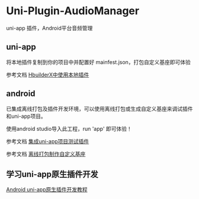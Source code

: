 # Uni-Plugin-AudioManager
 

uni-app 插件，Android平台音频管理


## uni-app

将本地插件复制到你的项目中并配置好 mainfest.json，打包自定义基座即可体验  

参考文档 [HbuilderX中使用本地插件](https://nativesupport.dcloud.net.cn/NativePlugin/use/use_local_plugin?id=%e8%8e%b7%e5%8f%96%e6%9c%ac%e5%9c%b0uni-app%e5%8e%9f%e7%94%9f%e6%8f%92%e4%bb%b6)

## android

已集成离线打包及插件开发环境，可以使用离线打包或生成自定义基座来调试插件和uni-app项目。  

使用android studio导入此工程，run 'app' 即可体验！  

参考文档 [集成uni-app项目测试插件](https://nativesupport.dcloud.net.cn/NativePlugin/course/android?id=%e9%9b%86%e6%88%90uni-app%e9%a1%b9%e7%9b%ae%e6%b5%8b%e8%af%95%e6%8f%92%e4%bb%b6)  

参考文档 [离线打包制作自定义基座](https://ask.dcloud.net.cn/article/35482)

## 学习uni-app原生插件开发

[Android uni-app原生插件开发教程](https://nativesupport.dcloud.net.cn/NativePlugin/course/android)  


